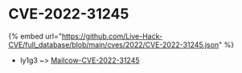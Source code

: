 # CVE-2022-31245
{% embed url="https://github.com/Live-Hack-CVE/full_database/blob/main/cves/2022/CVE-2022-31245.json" %}

* ly1g3 ~> [Mailcow-CVE-2022-31245](https://www.alice-snow.ru/2022/database/cve-2022-31245/mailcow-cve-2022-31245-ly1g3)